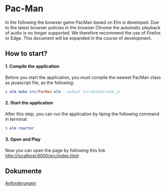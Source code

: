 # Pac-Man

In the following the browser game PacMan based on Elm is developed. Due to the latest browser policies in the browser Chrome the automatic playback of audio is no longer supported. We therefore recommend the use of Firefox or Edge. This document will be expanded in the course of development.

## How to start?

#### 1.  Compile the application
Before you start the application, you must compile the newest PacMan class as javascript file, as the following:

```elm
$ elm make src/PacMan.elm --output src/Assets/elm.js
```

#### 2.  Start the application
After this step, you can run the application by tiping the following command in terminal:
```elm
$ elm reactor
```

#### 3.  Open and Play
Now you can open the page by following this link [http://localhost:8000/src/index.html](http://localhost:8000/src/index.html)

## Dokumente
[Anforderungen](https://git.jt-networker.myds.me/tkramer/elm-pacman/wikis/Anforderungen)